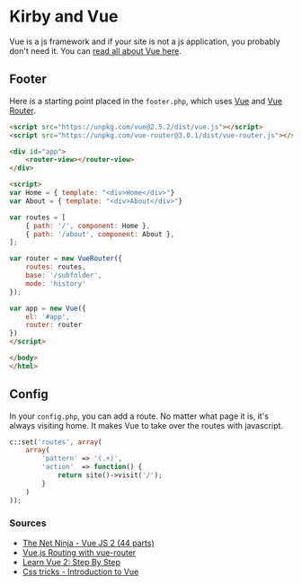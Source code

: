 # Kirby and Vue

Vue is a js framework and if your site is not a js application, you probably don't need it. You can [read all about Vue here](https://vuejs.org/).

## Footer

Here is a starting point placed in the `footer.php`, which uses [Vue](https://vuejs.org/) and [Vue Router](https://router.vuejs.org/en/).

```html
<script src="https://unpkg.com/vue@2.5.2/dist/vue.js"></script>
<script src="https://unpkg.com/vue-router@3.0.1/dist/vue-router.js"></script> 

<div id="app">
    <router-view></router-view>
</div>

<script>
var Home = { template: "<div>Home</div>"}
var About = { template: "<div>About</div>"}

var routes = [
    { path: '/', component: Home },
    { path: '/about', component: About },
];

var router = new VueRouter({
    routes: routes,
    base: '/subfolder',
    mode: 'history'
});

var app = new Vue({
    el: '#app',
    router: router
})
</script>

</body>
</html>
```

## Config

In your `config.php`, you can add a route. No matter what page it is, it's always visiting home. It makes Vue to take over the routes with javascript.

```php
c::set('routes', array(
    array(
        'pattern' => '(.+)',
        'action'  => function() {
            return site()->visit('/');
        }
    )
));
```

### Sources

- [The Net Ninja - Vue JS 2 (44 parts)](https://youtu.be/5LYrN_cAJoA)
- [Vue.js Routing with vue-router](https://www.youtube.com/watch?v=Xktwf4yS2g0)
- [Learn Vue 2: Step By Step](https://laracasts.com/series/learn-vue-2-step-by-step)
- [Css tricks - Introduction to Vue](https://css-tricks.com/intro-to-vue-1-rendering-directives-events/)